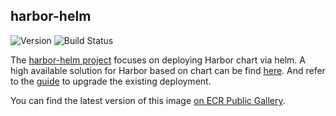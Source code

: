 ## **harbor-helm**
![Version](https://img.shields.io/badge/version-v1.8.1-blue)
![Build Status](https://codebuild.us-west-2.amazonaws.com/badges?uuid=eyJlbmNyeXB0ZWREYXRhIjoiemd0d3pYQjNQdTlxZHUxOFlzNWlaOVA4bHlybEJtTEgzLzB4UnVxdEVIcExxMlQ1TVlveFVTQURlQkRrUzhWbTFzTGZ2ZmVLVWc3NGJJa0ZQL2lGSXA0PSIsIml2UGFyYW1ldGVyU3BlYyI6ImhpNFJKOWQrRzgzbWdiMEMiLCJtYXRlcmlhbFNldFNlcmlhbCI6MX0%3D&branch=main)

The [harbor-helm project](https://github.com/goharbor/harbor-helm) focuses on deploying Harbor chart via helm. A high available solution for Harbor based on chart can be find [here](https://github.com/goharbor/harbor-helm/blob/master/docs/High%20Availability.md). And refer to the [guide](https://github.com/goharbor/harbor-helm/blob/master/docs/Upgrade.md) to upgrade the existing deployment.

You can find the latest version of this image [on ECR Public Gallery](https://gallery.ecr.aws/eks-anywhere/harbor/harbor-helm).
